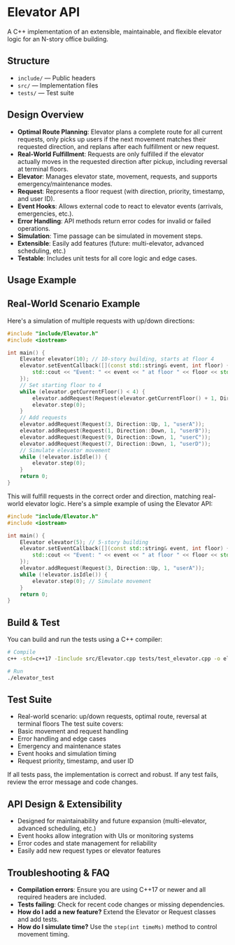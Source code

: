 # Elevator API

A C++ implementation of an extensible, maintainable, and flexible elevator logic for an N-story office building.

## Structure
- `include/` — Public headers
- `src/` — Implementation files
- `tests/` — Test suite


## Design Overview
- **Optimal Route Planning**: Elevator plans a complete route for all current requests, only picks up users if the next movement matches their requested direction, and replans after each fulfillment or new request.
- **Real-World Fulfillment**: Requests are only fulfilled if the elevator actually moves in the requested direction after pickup, including reversal at terminal floors.
- **Elevator**: Manages elevator state, movement, requests, and supports emergency/maintenance modes.
- **Request**: Represents a floor request (with direction, priority, timestamp, and user ID).
- **Event Hooks**: Allows external code to react to elevator events (arrivals, emergencies, etc.).
- **Error Handling**: API methods return error codes for invalid or failed operations.
- **Simulation**: Time passage can be simulated in movement steps.
- **Extensible**: Easily add features (future: multi-elevator, advanced scheduling, etc.)
- **Testable**: Includes unit tests for all core logic and edge cases.


## Usage Example
## Real-World Scenario Example
Here's a simulation of multiple requests with up/down directions:

```cpp
#include "include/Elevator.h"
#include <iostream>

int main() {
    Elevator elevator(10); // 10-story building, starts at floor 4
    elevator.setEventCallback([](const std::string& event, int floor) {
        std::cout << "Event: " << event << " at floor " << floor << std::endl;
    });
    // Set starting floor to 4
    while (elevator.getCurrentFloor() < 4) {
        elevator.addRequest(Request(elevator.getCurrentFloor() + 1, Direction::Up));
        elevator.step(0);
    }
    // Add requests
    elevator.addRequest(Request(3, Direction::Up, 1, "userA"));
    elevator.addRequest(Request(1, Direction::Down, 1, "userB"));
    elevator.addRequest(Request(9, Direction::Down, 1, "userC"));
    elevator.addRequest(Request(7, Direction::Down, 1, "userD"));
    // Simulate elevator movement
    while (!elevator.isIdle()) {
        elevator.step(0);
    }
    return 0;
}
```

This will fulfill requests in the correct order and direction, matching real-world elevator logic.
Here's a simple example of using the Elevator API:

```cpp
#include "include/Elevator.h"
#include <iostream>

int main() {
    Elevator elevator(5); // 5-story building
    elevator.setEventCallback([](const std::string& event, int floor) {
        std::cout << "Event: " << event << " at floor " << floor << std::endl;
    });
    elevator.addRequest(Request(3, Direction::Up, 1, "userA"));
    while (!elevator.isIdle()) {
        elevator.step(0); // Simulate movement
    }
    return 0;
}
```

## Build & Test
You can build and run the tests using a C++ compiler:

```bash
# Compile
c++ -std=c++17 -Iinclude src/Elevator.cpp tests/test_elevator.cpp -o elevator_test

# Run
./elevator_test
```

## Test Suite
- Real-world scenario: up/down requests, optimal route, reversal at terminal floors
The test suite covers:
- Basic movement and request handling
- Error handling and edge cases
- Emergency and maintenance states
- Event hooks and simulation timing
- Request priority, timestamp, and user ID

If all tests pass, the implementation is correct and robust. If any test fails, review the error message and code changes.

## API Design & Extensibility
- Designed for maintainability and future expansion (multi-elevator, advanced scheduling, etc.)
- Event hooks allow integration with UIs or monitoring systems
- Error codes and state management for reliability
- Easily add new request types or elevator features

## Troubleshooting & FAQ
- **Compilation errors**: Ensure you are using C++17 or newer and all required headers are included.
- **Tests failing**: Check for recent code changes or missing dependencies.
- **How do I add a new feature?** Extend the Elevator or Request classes and add tests.
- **How do I simulate time?** Use the `step(int timeMs)` method to control movement timing.